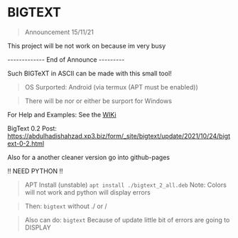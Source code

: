 # BIGTEXT


> Announcement 15/11/21

This project will be not work on because im very busy


------------- End of Announce ---------


Such BIGTeXT in ASCII can be made with this small tool!

> OS Surported: Android (via termux (APT must be enabled))

> There will be nor or either be surport for Windows

For Help and Examples: See the <a href="https://github.com/Abdulhadi5692HDI/BIGTEXT/wiki">WIKi</a>

BigText 0.2 Post: https://abdulhadishahzad.xp3.biz/form/_site/bigtext/update/2021/10/24/bigtext-0-2.html

Also for a another cleaner version go into github-pages

!! NEED PYTHON !!

> APT Install (unstable)
```apt install ./bigtext_2_all.deb```
Note: Colors will not work and python will display errors

>Then:
```bigtext```
without ./ or /

>Also can do:
```bigtext```
>Because of update little bit of errors are going to DISPLAY
